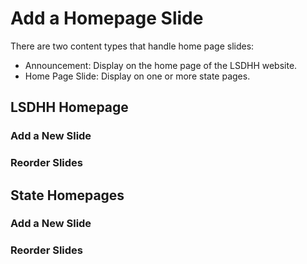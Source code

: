 # Add a Homepage Slide

There are two content types that handle home page slides:   
- Announcement: Display on the home page of the LSDHH website.
- Home Page Slide: Display on one or more state pages.

## LSDHH Homepage



### Add a New Slide

### Reorder Slides

## State Homepages

### Add a New Slide

### Reorder Slides


